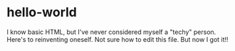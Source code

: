 # hello-world
I know basic HTML, but I've never considered myself a "techy" person. Here's to reinventing oneself. Not sure how to edit this file.
But now I got it!!
